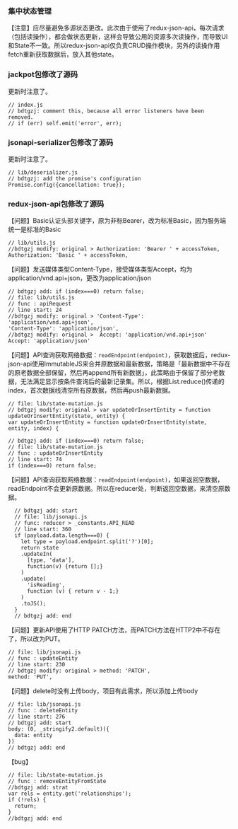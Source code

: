 ### 集中状态管理
【注意】应尽量避免多源状态更改。此次由于使用了redux-json-api，每次请求（包括读操作），都会做状态更新，这样会导致公用的资源多次读操作，而导致UI和State不一致。所以redux-json-api仅负责CRUD操作模块，另外的读操作用fetch重新获取数据后，放入其他state。

### jackpot包修改了源码
更新时注意了。

```
// index.js
// bdtgzj: comment this, because all error listeners have been removed.
// if (err) self.emit('error', err);
```

### jsonapi-serializer包修改了源码
更新时注意了。

```
// lib/deserializer.js
// bdtgzj: add the promise's configuration
Promise.config({cancellation: true});
```

### redux-json-api包修改了源码
【问题】Basic认证头部关键字，原为非标Bearer，改为标准Basic，因为服务端统一是标准的Basic
```
// lib/utils.js
//bdtgzj modify: original > Authorization: 'Bearer ' + accessToken,
Authorization: 'Basic ' + accessToken,
```

【问题】发送媒体类型Content-Type，接受媒体类型Accept，均为application/vnd.api+json，更改为application/json

```
// bdtgzj add: if (index===0) return false;
// file: lib/utils.js
// func : apiRequest
// line start: 24
//bdtgzj modify: original > 'Content-Type': 'application/vnd.api+json',
'Content-Type': 'application/json',
//bdtgzj modify: original >  Accept: 'application/vnd.api+json'
Accept: 'application/json'
```

【问题】API查询获取网络数据：`readEndpoint(endpoint)`，获取数据后，redux-json-api使用ImmutableJS来合并原数据和最新数据，策略是「最新数据中不存在的原老数据全部保留，然后再append所有新数据」，此策略由于保留了部分老数据，无法满足显示按条件查询后的最新记录集。所以，根据List.reduce()传递的index，首次数据线清空所有原数据，然后再push最新数据。
```
// file: lib/state-mutation.js
// bdtgzj modify: original > var updateOrInsertEntity = function updateOrInsertEntity(state, entity) {
var updateOrInsertEntity = function updateOrInsertEntity(state, entity, index) {

// bdtgzj add: if (index===0) return false;
// file: lib/state-mutation.js
// func : updateOrInsertEntity
// line start: 74
if (index===0) return false;
```

【问题】API查询获取网络数据：`readEndpoint(endpoint)`，如果返回空数据，readEndpoint不会更新原数据。所以在reducer处，判断返回空数据，来清空原数据。
```
  // bdtgzj add: start
  // file: lib/jsonapi.js
  // func: reducer > _constants.API_READ
  // line start: 360
  if (payload.data.length===0) {
    let type = payload.endpoint.split('?')[0];
    return state
    .updateIn(
      [type, 'data'],
      function(v) {return [];}
    )
    .update(
      'isReading',
      function (v) { return v - 1;}
    )
    .toJS();
  }
  // bdtgzj add: end
  ```

【问题】更新API使用了HTTP PATCH方法，而PATCH方法在HTTP2中不存在了，所以改为PUT。
```
// file: lib/jsonapi.js
// func : updateEntity
// line start: 230
// bdtgzj modify: original > method: 'PATCH',
method: 'PUT',
```

【问题】delete时没有上传body，项目有此需求，所以添加上传body
```
// file: lib/jsonapi.js
// func : deleteEntity
// line start: 276
// bdtgzj add: start
body: (0, _stringify2.default)({
  data: entity
})
// bdtgzj add: end
```

【bug】
```
// file: lib/state-mutation.js
// func : removeEntityFromState
//bdtgzj add: strat
var rels = entity.get('relationships');
if (!rels) {
  return;
}
//bdtgzj add: end
```